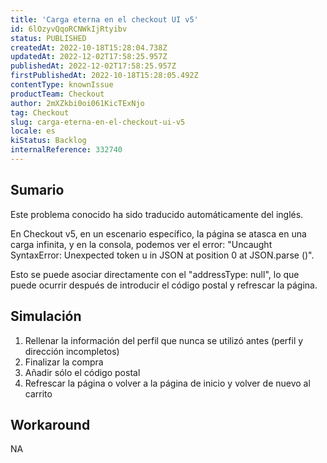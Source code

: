 ```yaml
---
title: 'Carga eterna en el checkout UI v5'
id: 6lOzyvQqoRCNWkIjRtyibv
status: PUBLISHED
createdAt: 2022-10-18T15:28:04.738Z
updatedAt: 2022-12-02T17:58:25.957Z
publishedAt: 2022-12-02T17:58:25.957Z
firstPublishedAt: 2022-10-18T15:28:05.492Z
contentType: knownIssue
productTeam: Checkout
author: 2mXZkbi0oi061KicTExNjo
tag: Checkout
slug: carga-eterna-en-el-checkout-ui-v5
locale: es
kiStatus: Backlog
internalReference: 332740
---
```


## Sumario

<div class="alert alert-info">
  <p>Este problema conocido ha sido traducido automáticamente del inglés.</p>
</div>


En Checkout v5, en un escenario específico, la página se atasca en una carga infinita, y en la consola, podemos ver el error: "Uncaught SyntaxError: Unexpected token u in JSON at position 0 at JSON.parse (<anonymous>)".

Esto se puede asociar directamente con el "addressType: null", lo que puede ocurrir después de introducir el código postal y refrescar la página.



## Simulación



1. Rellenar la información del perfil que nunca se utilizó antes (perfil y dirección incompletos)
2. Finalizar la compra
3. Añadir sólo el código postal
4. Refrescar la página o volver a la página de inicio y volver de nuevo al carrito



## Workaround


NA

